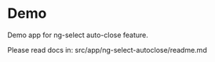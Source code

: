 # Demo

Demo app for ng-select auto-close feature.

Please read docs in:
src/app/ng-select-autoclose/readme.md
